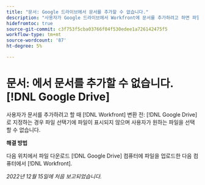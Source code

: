 ```yaml
---
title: "문서: Google 드라이브에서 문서를 추가할 수 없습니다."
description: "사용자가 Google 드라이브에서 Workfront에 문서를 추가하려고 하면 파일 선택기에 파일이 표시되지 않으며 사용자가 원하는 파일을 선택할 수 없습니다."
hidefromtoc: true
source-git-commit: c3f753f5cba03766f04f530edee1a726142475f5
workflow-type: tm+mt
source-wordcount: '87'
ht-degree: 5%

---
```



# 문서: 에서 문서를 추가할 수 없습니다. [!DNL Google Drive]

<!--On WF and WFP TOCs-->

사용자가 문서를 추가하려고 할 때 [!DNL Workfront] 변환 전: [!DNL Google Drive]로 지정하는 경우 파일 선택기에 파일이 표시되지 않으며 사용자가 원하는 파일을 선택할 수 없습니다.

**해결 방법**

다음 위치에서 파일 다운로드 [!DNL Google Drive] 컴퓨터에 파일을 업로드한 다음 컴퓨터에서 [!DNL Workfront].

_2022년 12월 15일에 처음 보고되었습니다._

